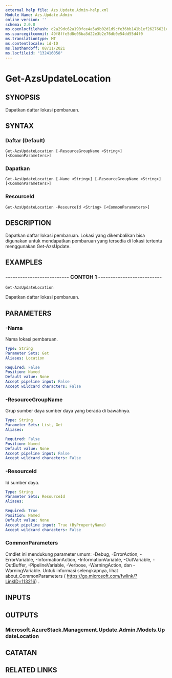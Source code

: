 ```yaml
---
external help file: Azs.Update.Admin-help.xml
Module Name: Azs.Update.Admin
online version: ''
schema: 2.0.0
ms.openlocfilehash: d2a29dc62a190fce4a5a9b02d1d9cfe36bb141b1ef26276621c72bd9f0861621
ms.sourcegitcommit: 49f8ffe5d8e08ba3d22e3b2e76db0e54dd55d4f0
ms.translationtype: MT
ms.contentlocale: id-ID
ms.lasthandoff: 08/11/2021
ms.locfileid: "132416058"
---
```

# Get-AzsUpdateLocation

## SYNOPSIS
Dapatkan daftar lokasi pembaruan.

## SYNTAX

### Daftar (Default)
```
Get-AzsUpdateLocation [-ResourceGroupName <String>] [<CommonParameters>]
```

### Dapatkan
```
Get-AzsUpdateLocation [-Name <String>] [-ResourceGroupName <String>] [<CommonParameters>]
```

### ResourceId
```
Get-AzsUpdateLocation -ResourceId <String> [<CommonParameters>]
```

## DESCRIPTION
Dapatkan daftar lokasi pembaruan. Lokasi yang dikembalikan bisa digunakan untuk mendapatkan pembaruan yang tersedia di lokasi tertentu menggunakan Get-AzsUpdate.

## EXAMPLES

### -------------------------- CONTOH 1 --------------------------
```
Get-AzsUpdateLocation
```

Dapatkan daftar lokasi pembaruan.

## PARAMETERS

### -Nama
Nama lokasi pembaruan.

```yaml
Type: String
Parameter Sets: Get
Aliases: Location

Required: False
Position: Named
Default value: None
Accept pipeline input: False
Accept wildcard characters: False
```

### -ResourceGroupName
Grup sumber daya sumber daya yang berada di bawahnya.

```yaml
Type: String
Parameter Sets: List, Get
Aliases: 

Required: False
Position: Named
Default value: None
Accept pipeline input: False
Accept wildcard characters: False
```

### -ResourceId
Id sumber daya.

```yaml
Type: String
Parameter Sets: ResourceId
Aliases: 

Required: True
Position: Named
Default value: None
Accept pipeline input: True (ByPropertyName)
Accept wildcard characters: False
```

### CommonParameters
Cmdlet ini mendukung parameter umum: -Debug, -ErrorAction, -ErrorVariable, -InformationAction, -InformationVariable, -OutVariable, -OutBuffer, -PipelineVariable, -Verbose, -WarningAction, dan -WarningVariable. Untuk informasi selengkapnya, lihat about_CommonParameters ( https://go.microsoft.com/fwlink/?LinkID=113216) .

## INPUTS

## OUTPUTS

### Microsoft.AzureStack.Management.Update.Admin.Models.UpdateLocation

## CATATAN

## RELATED LINKS

